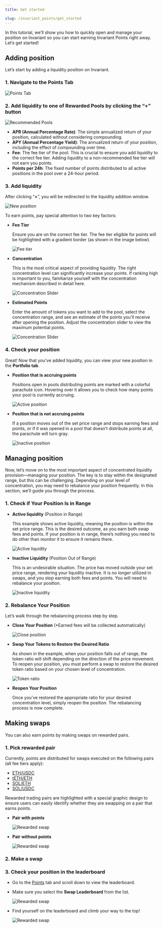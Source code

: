 ```yaml
---
title: Get started

slug: /invariant_points/get_started
---
```


In this tutorial, we’ll show you how to quickly open and manage your position on Invariant so you can start earning Invariant Points right away. Let’s get started!

## Adding position

Let’s start by adding a liquidity position on Invariant.

### 1. Navigate to the Points Tab

![Points Tab](/img/docs/app/invariant_points/points_tab.jpg)

### 2. Add liquidity to one of Rewarded Pools by clicking the “+” button

![Recommended Pools](/img/docs/app/invariant_points/recommended_pools.jpg)

- **APR (Annual Percentage Rate)**: The simple annualized return of your position, calculated without considering compounding.
- **APY (Annual Percentage Yield)**: The annualized return of your position, including the effect of compounding over time.
- **Fee**: The fee tier of the pool. This is crucial to ensure you add liquidity to the correct fee tier. Adding liquidity to a non-recommended fee tier will not earn you points.
- **Points per 24h**: The fixed number of points distributed to all active positions in the pool over a 24-hour period.

### 3. Add liquidity

After clicking “**+**”, you will be redirected to the liquidity addition window.

![New position](/img/docs/app/invariant_points/add_liquidity.png)

To earn points, pay special attention to two key factors:

- **Fee Tier**

  Ensure you are on the correct fee tier. The fee tier eligible for points will be highlighted with a gradient border (as shown in the image below).

  ![Fee tier](/img/docs/app/invariant_points/fee_tier.png)

- **Concentration**

  This is the most critical aspect of providing liquidity. The right concentration level can significantly increase your points. If ranking high is important to you, familiarize yourself with the concentration mechanism described in detail here.

  ![Concentration Slider](/img/docs/app/invariant_points/concentration_slider.png)

- **Estimated Points**

  Enter the amount of tokens you want to add to the pool, select the concentration range, and see an estimate of the points you'll receive after opening the position. Adjust the concentration slider to view the maximum potential points.

  ![Concentration Slider](/img/docs/app/invariant_points/estimated_points.png)

### 4. Check your position

Great! Now that you’ve added liquidity, you can view your new position in the **Portfolio tab**.

- **Position that is accruing points**

  Positions open in pools distributing points are marked with a colorful parachute icon. Hovering over it allows you to check how many points your pool is currently accruing.

  ![Active position](/img/docs/app/invariant_points/active_position.png)

- **Position that is not accruing points**

  If a position moves out of the set price range and stops earning fees and points, or if it was opened in a pool that doesn’t distribute points at all, the parachute will turn gray.

  ![Inactive position](/img/docs/app/invariant_points/inactive_position.png)

## Managing position

Now, let’s move on to the most important aspect of concentrated liquidity provision—managing your position. The key is to stay within the designated range, but this can be challenging. Depending on your level of concentration, you may need to rebalance your position frequently. In this section, we’ll guide you through the process.

### 1. Check if Your Position Is in Range

- **Active liquidity** (Position in Range)

  This example shows active liquidity, meaning the position is within the set price range. This is the desired outcome, as you earn both swap fees and points. If your position is in range, there’s nothing you need to do other than monitor it to ensure it remains there.

  ![Active liquidity](/img/docs/app/invariant_points/active_liquidity.png)

- **Inactive Liquidity** (Position Out of Range)

  This is an undesirable situation. The price has moved outside your set price range, rendering your liquidity inactive. It is no longer utilized in swaps, and you stop earning both fees and points. You will need to rebalance your position.

  ![Inactive liquidity](/img/docs/app/invariant_points/inactive_liquidity.png)

### 2. Rebalance Your Position

Let’s walk through the rebalancing process step by step.

- **Close Your Position** (\*Earned fees will be collected automatically)

  ![Close position](/img/docs/app/invariant_points/close_position.jpg)

- **Swap Your Tokens to Restore the Desired Ratio**

  As shown in the example, when your position falls out of range, the token ratio will shift depending on the direction of the price movement. To reopen your position, you must perform a swap to restore the desired token ratio based on your chosen level of concentration.

  ![Token ratio](/img/docs/app/invariant_points/token_ratio.png)

- **Reopen Your Position**

  Once you’ve restored the appropriate ratio for your desired concentration level, simply reopen the position. The rebalancing process is now complete.

## Making swaps

You can also earn points by making swaps on rewarded pairs.

### 1. Pick rewarded pair

Currently, points are distributed for swaps executed on the following pairs (all fee tiers apply):

- [ETH/USDC](https://eclipse.invariant.app/exchange/ETH/USDC)
- [tETH/ETH](https://eclipse.invariant.app/exchange/tETH/ETH)
- [SOL/ETH](https://eclipse.invariant.app/exchange/SOL/ETH)
- [SOL/USDC](https://eclipse.invariant.app/exchange/SOL/USDC)

Rewarded trading pairs are highlighted with a special graphic design to ensure users can easily identify whether they are swapping on a pair that earns points.

- **Pair with points**

  ![Rewarded swap](/img/docs/app/invariant_points/rewarded_swap.png)

- **Pair without points**

  ![Rewarded swap](/img/docs/app/invariant_points/not_rewarded_swap.png)

### 2. Make a swap

### 3. Check your position in the leaderboard

- Go to the [Points](https://eclipse.invariant.app/points) tab and scroll down to view the leaderboard.

- Make sure you select the **Swap Leaderboard** from the list.

  ![Rewarded swap](/img/docs/app/invariant_points/leaderboard_list.png)

- Find yourself on the leaderboard and climb your way to the top!

  ![Rewarded swap](/img/docs/app/invariant_points/swap_leaderboard.png)
